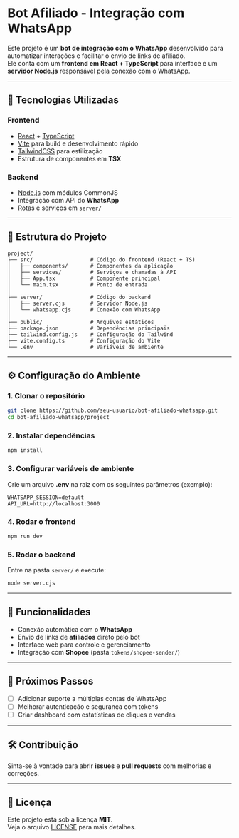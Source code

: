 # Bot Afiliado - Integração com WhatsApp

Este projeto é um **bot de integração com o WhatsApp** desenvolvido para automatizar interações e facilitar o envio de links de afiliado.  
Ele conta com um **frontend em React + TypeScript** para interface e um **servidor Node.js** responsável pela conexão com o WhatsApp.

---

## 🚀 Tecnologias Utilizadas

### Frontend
- [React](https://reactjs.org/) + [TypeScript](https://www.typescriptlang.org/)
- [Vite](https://vitejs.dev/) para build e desenvolvimento rápido
- [TailwindCSS](https://tailwindcss.com/) para estilização
- Estrutura de componentes em **TSX**

### Backend
- [Node.js](https://nodejs.org/) com módulos CommonJS
- Integração com API do **WhatsApp**
- Rotas e serviços em `server/`

---

## 📂 Estrutura do Projeto

```
project/
├── src/                  # Código do frontend (React + TS)
│   ├── components/       # Componentes da aplicação
│   ├── services/         # Serviços e chamadas à API
│   ├── App.tsx           # Componente principal
│   └── main.tsx          # Ponto de entrada
│
├── server/               # Código do backend
│   ├── server.cjs        # Servidor Node.js
│   └── whatsapp.cjs      # Conexão com WhatsApp
│
├── public/               # Arquivos estáticos
├── package.json          # Dependências principais
├── tailwind.config.js    # Configuração do Tailwind
├── vite.config.ts        # Configuração do Vite
└── .env                  # Variáveis de ambiente
```

---

## ⚙️ Configuração do Ambiente

### 1. Clonar o repositório
```bash
git clone https://github.com/seu-usuario/bot-afiliado-whatsapp.git
cd bot-afiliado-whatsapp/project
```

### 2. Instalar dependências
```bash
npm install
```

### 3. Configurar variáveis de ambiente
Crie um arquivo **.env** na raiz com os seguintes parâmetros (exemplo):

```env
WHATSAPP_SESSION=default
API_URL=http://localhost:3000
```

### 4. Rodar o frontend
```bash
npm run dev
```

### 5. Rodar o backend
Entre na pasta `server/` e execute:
```bash
node server.cjs
```

---

## 📱 Funcionalidades

- Conexão automática com o **WhatsApp**
- Envio de links de **afiliados** direto pelo bot
- Interface web para controle e gerenciamento
- Integração com **Shopee** (pasta `tokens/shopee-sender/`)

---

## 📌 Próximos Passos

- [ ] Adicionar suporte a múltiplas contas de WhatsApp  
- [ ] Melhorar autenticação e segurança com tokens  
- [ ] Criar dashboard com estatísticas de cliques e vendas  

---

## 🛠️ Contribuição

Sinta-se à vontade para abrir **issues** e **pull requests** com melhorias e correções.  

---

## 📄 Licença

Este projeto está sob a licença **MIT**.  
Veja o arquivo [LICENSE](LICENSE) para mais detalhes.
